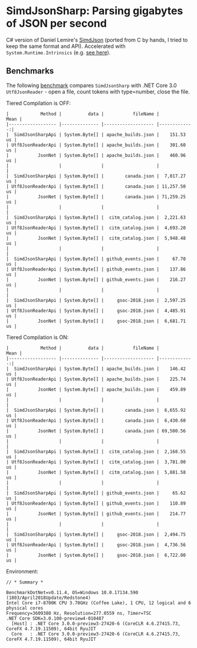 # SimdJsonSharp: Parsing gigabytes of JSON per second
C# version of Daniel Lemire's [SimdJson](https://github.com/lemire/simdjson) (ported from C by hands, I tried to keep the same format and API).
Accelerated with `System.Runtime.Intrinsics` (e.g. [see here](https://github.com/EgorBo/SimdJsonSharp/blob/master/src/stage1_find_marks.cs)).

## Benchmarks
The following [benchmark](https://github.com/EgorBo/SimdJsonSharp/blob/master/benchmarks/CountTokens.cs) compares `SimdJsonSharp` with .NET Core 3.0 `Utf8JsonReader` - open a file, 
count tokens with type=number, close the file.

Tiered Compilation is OFF:
```
|            Method |          data |           fileName |         Mean |
|------------------ |-------------- |------------------- |-------------:|
|  SimdJsonSharpApi | System.Byte[] | apache_builds.json |    151.53 us |
| Utf8JsonReaderApi | System.Byte[] | apache_builds.json |    301.60 us |
|           JsonNet | System.Byte[] | apache_builds.json |    460.96 us |
|                   |               |                    |              |
|  SimdJsonSharpApi | System.Byte[] |        canada.json |  7,017.27 us |
| Utf8JsonReaderApi | System.Byte[] |        canada.json | 11,257.50 us |
|           JsonNet | System.Byte[] |        canada.json | 71,259.25 us |
|                   |               |                    |              |
|  SimdJsonSharpApi | System.Byte[] |  citm_catalog.json |  2,221.63 us |
| Utf8JsonReaderApi | System.Byte[] |  citm_catalog.json |  4,693.20 us |
|           JsonNet | System.Byte[] |  citm_catalog.json |  5,948.48 us |
|                   |               |                    |              |
|  SimdJsonSharpApi | System.Byte[] | github_events.json |     67.70 us |
| Utf8JsonReaderApi | System.Byte[] | github_events.json |    137.86 us |
|           JsonNet | System.Byte[] | github_events.json |    216.27 us |
|                   |               |                    |              |
|  SimdJsonSharpApi | System.Byte[] |     gsoc-2018.json |  2,597.25 us |
| Utf8JsonReaderApi | System.Byte[] |     gsoc-2018.json |  4,485.91 us |
|           JsonNet | System.Byte[] |     gsoc-2018.json |  6,681.71 us |
```

Tiered Compilation is ON:
```
|            Method |          data |           fileName |         Mean |
|------------------ |-------------- |------------------- |-------------:|
|  SimdJsonSharpApi | System.Byte[] | apache_builds.json |    146.42 us |
| Utf8JsonReaderApi | System.Byte[] | apache_builds.json |    225.74 us |
|           JsonNet | System.Byte[] | apache_builds.json |    459.89 us |
|                   |               |                    |              |
|  SimdJsonSharpApi | System.Byte[] |        canada.json |  6,655.92 us |
| Utf8JsonReaderApi | System.Byte[] |        canada.json |  6,430.60 us |
|           JsonNet | System.Byte[] |        canada.json | 69,500.56 us |
|                   |               |                    |              |
|  SimdJsonSharpApi | System.Byte[] |  citm_catalog.json |  2,168.55 us |
| Utf8JsonReaderApi | System.Byte[] |  citm_catalog.json |  3,781.00 us |
|           JsonNet | System.Byte[] |  citm_catalog.json |  5,881.58 us |
|                   |               |                    |              |
|  SimdJsonSharpApi | System.Byte[] | github_events.json |     65.62 us |
| Utf8JsonReaderApi | System.Byte[] | github_events.json |    110.89 us |
|           JsonNet | System.Byte[] | github_events.json |    214.77 us |
|                   |               |                    |              |
|  SimdJsonSharpApi | System.Byte[] |     gsoc-2018.json |  2,494.75 us |
| Utf8JsonReaderApi | System.Byte[] |     gsoc-2018.json |  4,736.56 us |
|           JsonNet | System.Byte[] |     gsoc-2018.json |  6,722.00 us |
```

Environment:
```
// * Summary *

BenchmarkDotNet=v0.11.4, OS=Windows 10.0.17134.590 (1803/April2018Update/Redstone4)
Intel Core i7-8700K CPU 3.70GHz (Coffee Lake), 1 CPU, 12 logical and 6 physical cores
Frequency=3609380 Hz, Resolution=277.0559 ns, Timer=TSC
.NET Core SDK=3.0.100-preview4-010487
  [Host] : .NET Core 3.0.0-preview3-27420-6 (CoreCLR 4.6.27415.73, CoreFX 4.7.19.11509), 64bit RyuJIT
  Core   : .NET Core 3.0.0-preview3-27420-6 (CoreCLR 4.6.27415.73, CoreFX 4.7.19.11509), 64bit RyuJIT
```
